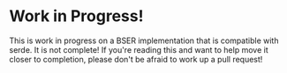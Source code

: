 # Work in Progress!

This is work in progress on a BSER implementation that is compatible
with serde.  It is not complete!  If you're reading this and want
to help move it closer to completion, please don't be afraid to
work up a pull request!
